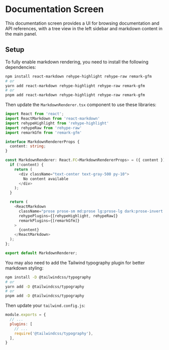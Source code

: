 # Documentation Screen

This documentation screen provides a UI for browsing documentation and API references, with a tree view in the left sidebar and markdown content in the main panel.

## Setup

To fully enable markdown rendering, you need to install the following dependencies:

```bash
npm install react-markdown rehype-highlight rehype-raw remark-gfm
# or
yarn add react-markdown rehype-highlight rehype-raw remark-gfm
# or 
pnpm add react-markdown rehype-highlight rehype-raw remark-gfm
```

Then update the `MarkdownRenderer.tsx` component to use these libraries:

```typescript
import React from 'react';
import ReactMarkdown from 'react-markdown'
import rehypeHighlight from 'rehype-highlight'
import rehypeRaw from 'rehype-raw'
import remarkGfm from 'remark-gfm'

interface MarkdownRendererProps {
  content: string;
}

const MarkdownRenderer: React.FC<MarkdownRendererProps> = ({ content }) => {
  if (!content) {
    return (
      <div className="text-center text-gray-500 py-10">
        No content available
      </div>
    );
  }

  return (
    <ReactMarkdown
      className="prose prose-sm md:prose lg:prose-lg dark:prose-invert max-w-none"
      rehypePlugins={[rehypeHighlight, rehypeRaw]}
      remarkPlugins={[remarkGfm]}
    >
      {content}
    </ReactMarkdown>
  );
};

export default MarkdownRenderer;
```

You may also need to add the Tailwind typography plugin for better markdown styling:

```bash
npm install -D @tailwindcss/typography
# or
yarn add -D @tailwindcss/typography
# or
pnpm add -D @tailwindcss/typography
```

Then update your `tailwind.config.js`:

```js
module.exports = {
  // ...
  plugins: [
    // ...
    require('@tailwindcss/typography'),
  ],
}
```